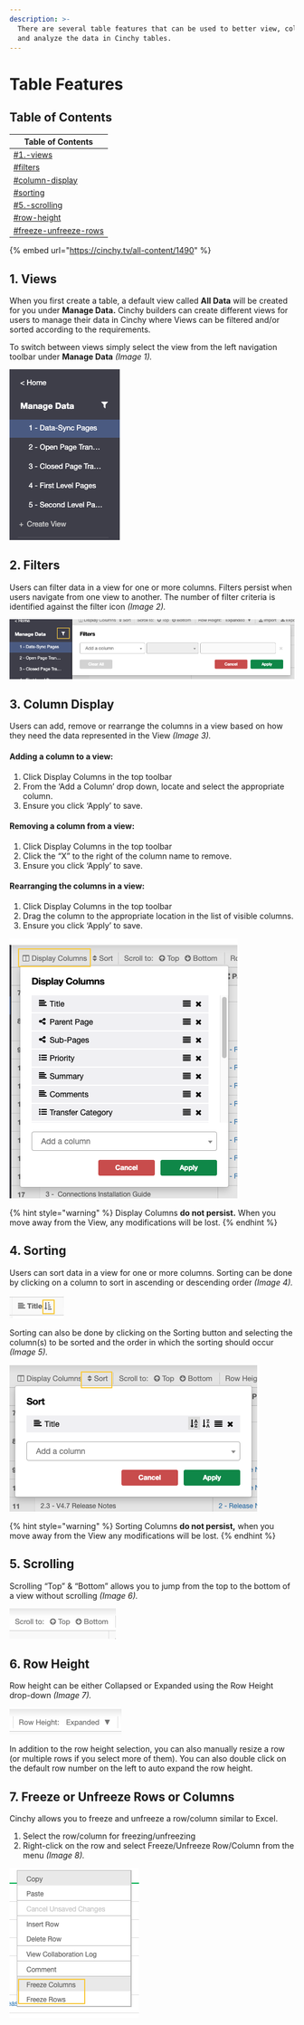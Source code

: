 ```yaml
---
description: >-
  There are several table features that can be used to better view, collaborate
  and analyze the data in Cinchy tables.
---
```


# Table Features

## Table of Contents <a href="#views" id="views"></a>

| Table of Contents                                                         |
| ------------------------------------------------------------------------- |
| [#1.-views](table-features.md#1.-views "mention")                         |
| [#filters](table-features.md#filters "mention")                           |
| [#column-display](table-features.md#column-display "mention")             |
| [#sorting](table-features.md#sorting "mention")                           |
| [#5.-scrolling](table-features.md#5.-scrolling "mention")                 |
| [#row-height](table-features.md#row-height "mention")                     |
| [#freeze-unfreeze-rows](table-features.md#freeze-unfreeze-rows "mention") |

{% embed url="https://cinchy.tv/all-content/1490" %}

## 1. Views

When you first create a table, a default view called **All Data** will be created for you under **Manage Data.** Cinchy builders can create different views for users to manage their data in Cinchy where Views can be filtered and/or sorted according to the requirements.

To switch between views simply select the view from the left navigation toolbar under **Manage Data** _(Image 1)._

![Image 1: Using Views](<../../.gitbook/assets/image (45).png>)

## 2. Filters <a href="#filters" id="filters"></a>

Users can filter data in a view for one or more columns. Filters persist when users navigate from one view to another. The number of filter criteria is identified against the filter icon _(Image 2)._

![Image 2: Filtering](<../../.gitbook/assets/image (511).png>)

## 3. Column Display <a href="#column-display" id="column-display"></a>

Users can add, remove or rearrange the columns in a view based on how they need the data represented in the View _(Image 3)._

#### Adding a column to a view:

1. Click Display Columns in the top toolbar
2. From the ‘Add a Column’ drop down, locate and select the appropriate column.
3. Ensure you click ‘Apply’ to save.

#### Removing a column from a view:

1. Click Display Columns in the top toolbar
2. Click the “X” to the right of the column name to remove.
3. Ensure you click ‘Apply’ to save.

#### Rearranging the columns in a view:

1. Click Display Columns in the top toolbar
2. Drag the column to the appropriate location in the list of visible columns.
3. Ensure you click ‘Apply’ to save.

![Image 3: Display Columns](<../../.gitbook/assets/image (129).png>)

{% hint style="warning" %}
Display Columns **do not persist.** When you move away from the View, any modifications will be lost.
{% endhint %}

## 4. Sorting <a href="#sorting" id="sorting"></a>

Users can sort data in a view for one or more columns. Sorting can be done by clicking on a column to sort in ascending or descending order _(Image 4)._

![Image 4: Sorting via a table column](<../../.gitbook/assets/image (500).png>)

Sorting can also be done by clicking on the Sorting button and selecting the column(s) to be sorted and the order in which the sorting should occur _(Image 5)._

![Image 5: Sorting via the Sort button](<../../.gitbook/assets/image (527).png>)

{% hint style="warning" %}
Sorting Columns **do not persist,** when you move away from the View any modifications will be lost.
{% endhint %}

## 5. Scrolling

Scrolling “Top” & “Bottom” allows you to jump from the top to the bottom of a view without scrolling _(Image 6)._

![Image 6: Scrolling](<../../.gitbook/assets/image (88).png>)

## 6. Row Height <a href="#row-height" id="row-height"></a>

Row height can be either Collapsed or Expanded using the Row Height drop-down _(Image 7)._

![Image 7: Expanding/Collapsing the row height](<../../.gitbook/assets/image (733).png>)

In addition to the row height selection, you can also manually resize a row (or multiple rows if you select more of them). You can also double click on the default row number on the left to auto expand the row height.

## 7. Freeze or Unfreeze Rows or Columns <a href="#freeze-unfreeze-rows" id="freeze-unfreeze-rows"></a>

Cinchy allows you to freeze and unfreeze a row/column similar to Excel.

1. Select the row/column for freezing/unfreezing
2. Right-click on the row and select Freeze/Unfreeze Row/Column from the menu _(Image 8)._

![Image 8: Freezing a Row/Column](<../../.gitbook/assets/image (25).png>)

